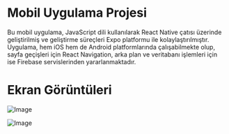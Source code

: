 ﻿# Mobil Uygulama Projesi
Bu mobil uygulama, JavaScript dili kullanılarak React Native çatısı üzerinde geliştirilmiş ve geliştirme süreçleri Expo platformu ile kolaylaştırılmıştır. Uygulama, hem iOS hem de Android platformlarında çalışabilmekte olup, sayfa geçişleri için React Navigation, arka plan ve veritabanı işlemleri için ise Firebase servislerinden yararlanmaktadır.

# Ekran Görüntüleri

![Image](https://github.com/user-attachments/assets/6db02b6b-50e2-4431-b014-24c5a0ac2c73)    

![Image](https://github.com/user-attachments/assets/a8db7e20-22fc-4674-a81b-31ddfd864b81)


